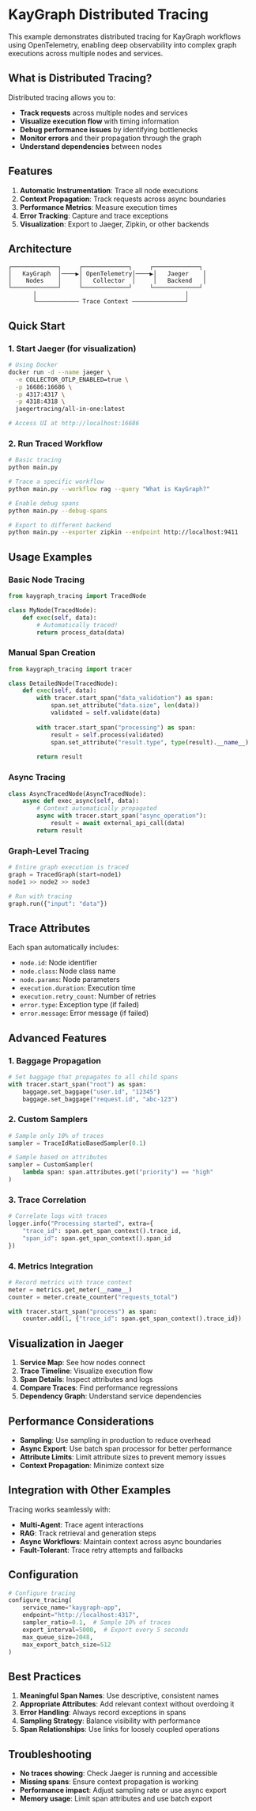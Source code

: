 # KayGraph Distributed Tracing

This example demonstrates distributed tracing for KayGraph workflows using OpenTelemetry, enabling deep observability into complex graph executions across multiple nodes and services.

## What is Distributed Tracing?

Distributed tracing allows you to:
- **Track requests** across multiple nodes and services
- **Visualize execution flow** with timing information
- **Debug performance issues** by identifying bottlenecks
- **Monitor errors** and their propagation through the graph
- **Understand dependencies** between nodes

## Features

1. **Automatic Instrumentation**: Trace all node executions
2. **Context Propagation**: Track requests across async boundaries
3. **Performance Metrics**: Measure execution times
4. **Error Tracking**: Capture and trace exceptions
5. **Visualization**: Export to Jaeger, Zipkin, or other backends

## Architecture

```
┌─────────────┐     ┌─────────────┐     ┌─────────────┐
│   KayGraph  │────▶│ OpenTelemetry│────▶│   Jaeger    │
│    Nodes    │     │   Collector  │     │   Backend   │
└─────────────┘     └─────────────┘     └─────────────┘
       │                                          │
       └──────────── Trace Context ───────────────┘
```

## Quick Start

### 1. Start Jaeger (for visualization)
```bash
# Using Docker
docker run -d --name jaeger \
  -e COLLECTOR_OTLP_ENABLED=true \
  -p 16686:16686 \
  -p 4317:4317 \
  -p 4318:4318 \
  jaegertracing/all-in-one:latest

# Access UI at http://localhost:16686
```

### 2. Run Traced Workflow
```bash
# Basic tracing
python main.py

# Trace a specific workflow
python main.py --workflow rag --query "What is KayGraph?"

# Enable debug spans
python main.py --debug-spans

# Export to different backend
python main.py --exporter zipkin --endpoint http://localhost:9411
```

## Usage Examples

### Basic Node Tracing
```python
from kaygraph_tracing import TracedNode

class MyNode(TracedNode):
    def exec(self, data):
        # Automatically traced!
        return process_data(data)
```

### Manual Span Creation
```python
from kaygraph_tracing import tracer

class DetailedNode(TracedNode):
    def exec(self, data):
        with tracer.start_span("data_validation") as span:
            span.set_attribute("data.size", len(data))
            validated = self.validate(data)
        
        with tracer.start_span("processing") as span:
            result = self.process(validated)
            span.set_attribute("result.type", type(result).__name__)
        
        return result
```

### Async Tracing
```python
class AsyncTracedNode(AsyncTracedNode):
    async def exec_async(self, data):
        # Context automatically propagated
        async with tracer.start_span("async_operation"):
            result = await external_api_call(data)
        return result
```

### Graph-Level Tracing
```python
# Entire graph execution is traced
graph = TracedGraph(start=node1)
node1 >> node2 >> node3

# Run with tracing
graph.run({"input": "data"})
```

## Trace Attributes

Each span automatically includes:
- `node.id`: Node identifier
- `node.class`: Node class name
- `node.params`: Node parameters
- `execution.duration`: Execution time
- `execution.retry_count`: Number of retries
- `error.type`: Exception type (if failed)
- `error.message`: Error message (if failed)

## Advanced Features

### 1. Baggage Propagation
```python
# Set baggage that propagates to all child spans
with tracer.start_span("root") as span:
    baggage.set_baggage("user.id", "12345")
    baggage.set_baggage("request.id", "abc-123")
```

### 2. Custom Samplers
```python
# Sample only 10% of traces
sampler = TraceIdRatioBasedSampler(0.1)

# Sample based on attributes
sampler = CustomSampler(
    lambda span: span.attributes.get("priority") == "high"
)
```

### 3. Trace Correlation
```python
# Correlate logs with traces
logger.info("Processing started", extra={
    "trace_id": span.get_span_context().trace_id,
    "span_id": span.get_span_context().span_id
})
```

### 4. Metrics Integration
```python
# Record metrics with trace context
meter = metrics.get_meter(__name__)
counter = meter.create_counter("requests_total")

with tracer.start_span("process") as span:
    counter.add(1, {"trace_id": span.get_span_context().trace_id})
```

## Visualization in Jaeger

1. **Service Map**: See how nodes connect
2. **Trace Timeline**: Visualize execution flow
3. **Span Details**: Inspect attributes and logs
4. **Compare Traces**: Find performance regressions
5. **Dependency Graph**: Understand service dependencies

## Performance Considerations

- **Sampling**: Use sampling in production to reduce overhead
- **Async Export**: Use batch span processor for better performance
- **Attribute Limits**: Limit attribute sizes to prevent memory issues
- **Context Propagation**: Minimize context size

## Integration with Other Examples

Tracing works seamlessly with:
- **Multi-Agent**: Trace agent interactions
- **RAG**: Track retrieval and generation steps
- **Async Workflows**: Maintain context across async boundaries
- **Fault-Tolerant**: Trace retry attempts and fallbacks

## Configuration

```python
# Configure tracing
configure_tracing(
    service_name="kaygraph-app",
    endpoint="http://localhost:4317",
    sampler_ratio=0.1,  # Sample 10% of traces
    export_interval=5000,  # Export every 5 seconds
    max_queue_size=2048,
    max_export_batch_size=512
)
```

## Best Practices

1. **Meaningful Span Names**: Use descriptive, consistent names
2. **Appropriate Attributes**: Add relevant context without overdoing it
3. **Error Handling**: Always record exceptions in spans
4. **Sampling Strategy**: Balance visibility with performance
5. **Span Relationships**: Use links for loosely coupled operations

## Troubleshooting

- **No traces showing**: Check Jaeger is running and accessible
- **Missing spans**: Ensure context propagation is working
- **Performance impact**: Adjust sampling rate or use async export
- **Memory usage**: Limit span attributes and use batch export
